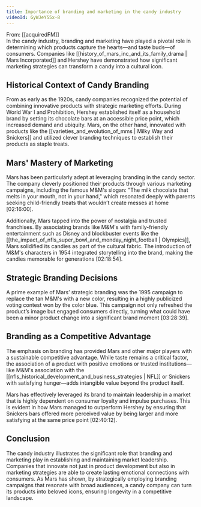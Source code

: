 ```yaml
---
title: Importance of branding and marketing in the candy industry
videoId: GyWJeY55x-8
---
```


From: [[acquiredFM]] <br/> 
In the candy industry, branding and marketing have played a pivotal role in determining which products capture the hearts—and taste buds—of consumers. Companies like [[history_of_mars_inc_and_its_family_drama | Mars Incorporated]] and Hershey have demonstrated how significant marketing strategies can transform a candy into a cultural icon.

## Historical Context of Candy Branding

From as early as the 1920s, candy companies recognized the potential of combining innovative products with strategic marketing efforts. During World War I and Prohibition, Hershey established itself as a household brand by setting its chocolate bars at an accessible price point, which increased demand and ubiquity. Mars, on the other hand, innovated with products like the [[varieties_and_evolution_of_mms | Milky Way and Snickers]] and utilized clever branding techniques to establish their products as staple treats.

## Mars' Mastery of Marketing

Mars has been particularly adept at leveraging branding in the candy sector. The company cleverly positioned their products through various marketing campaigns, including the famous M&M's slogan: "The milk chocolate that melts in your mouth, not in your hand," which resonated deeply with parents seeking child-friendly treats that wouldn’t create messes at home <a class="yt-timestamp" data-t="02:16:00">[02:16:00]</a>.

Additionally, Mars tapped into the power of nostalgia and trusted franchises. By associating brands like M&M's with family-friendly entertainment such as Disney and blockbuster events like the [[the_impact_of_nfls_super_bowl_and_monday_night_football | Olympics]], Mars solidified its candies as part of the cultural fabric. The introduction of M&M's characters in 1954 integrated storytelling into the brand, making the candies memorable for generations <a class="yt-timestamp" data-t="02:18:54">[02:18:54]</a>.

## Strategic Branding Decisions

A prime example of Mars’ strategic branding was the 1995 campaign to replace the tan M&M's with a new color, resulting in a highly publicized voting contest won by the color blue. This campaign not only refreshed the product’s image but engaged consumers directly, turning what could have been a minor product change into a significant brand moment <a class="yt-timestamp" data-t="03:28:39">[03:28:39]</a>.

## Branding as a Competitive Advantage

The emphasis on branding has provided Mars and other major players with a sustainable competitive advantage. While taste remains a critical factor, the association of a product with positive emotions or trusted institutions—like M&M's association with the [[nfls_historical_development_and_business_strategies | NFL]] or Snickers with satisfying hunger—adds intangible value beyond the product itself.

Mars has effectively leveraged its brand to maintain leadership in a market that is highly dependent on consumer loyalty and impulse purchases. This is evident in how Mars managed to outperform Hershey by ensuring that Snickers bars offered more perceived value by being larger and more satisfying at the same price point <a class="yt-timestamp" data-t="02:40:12">[02:40:12]</a>.

## Conclusion

The candy industry illustrates the significant role that branding and marketing play in establishing and maintaining market leadership. Companies that innovate not just in product development but also in marketing strategies are able to create lasting emotional connections with consumers. As Mars has shown, by strategically employing branding campaigns that resonate with broad audiences, a candy company can turn its products into beloved icons, ensuring longevity in a competitive landscape.